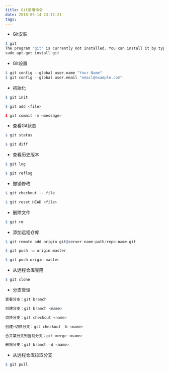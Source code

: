 ```yaml
---
title: Git常用命令
date: 2018-09-14 23:17:21
tags:
---
```

- Git安装
```r
$ git
The program 'git' is currently not installed. You can install it by typing:
sudo apt-get install git
```


- Git设置
```r
$ git config --global user.name "Your Name"
$ git config --global user.email "email@example.com"
```


- 初始化
```r
$ git init

$ git add <file>

$ git commit -m <message>
```


- 查看Git状态
```r
$ git status

$ git diff
```


- 查看历史版本
```r
$ git log

$ git reflog
```


- 撤销修改
```r
$ git checkout -- file

$ git reset HEAD <file>
```


- 删除文件
```r
$ git rm
```


- 添加远程仓库
```r
$ git remote add origin git@server-name:path/repo-name.git

$ git push -u origin master

$ git push origin master
```


- 从远程仓库克隆
```r
$ git clone
```


- 分支管理
```r
查看分支：git branch

创建分支：git branch <name>

切换分支：git checkout <name>

创建+切换分支：git checkout -b <name>

合并某分支到当前分支：git merge <name>

删除分支：git branch -d <name>
```


- 从远程仓库拉取分支
```r
$ git pull
```